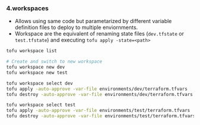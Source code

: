 ### 4.workspaces
- Allows using same code but parametarized by different variable definition files to deploy to multiple enviornments.
- Workspace are the equivalent of renaming state files (`dev.tfstate` or `test.tfstate`) and executing `tofu apply -state=<path>`

```bash
tofu workspace list

# Create and switch to new workspace
tofu workspace new dev
tofu workspace new test

tofu workspace select dev
tofu apply -auto-approve -var-file environments/dev/terraform.tfvars
tofu destroy -auto-approve -var-file environments/dev/terraform.tfvars

tofu workspace select test
tofu apply -auto-approve -var-file environments/test/terraform.tfvars
tofu destroy -auto-approve -var-file environments/test/terraform.tfvars
```
